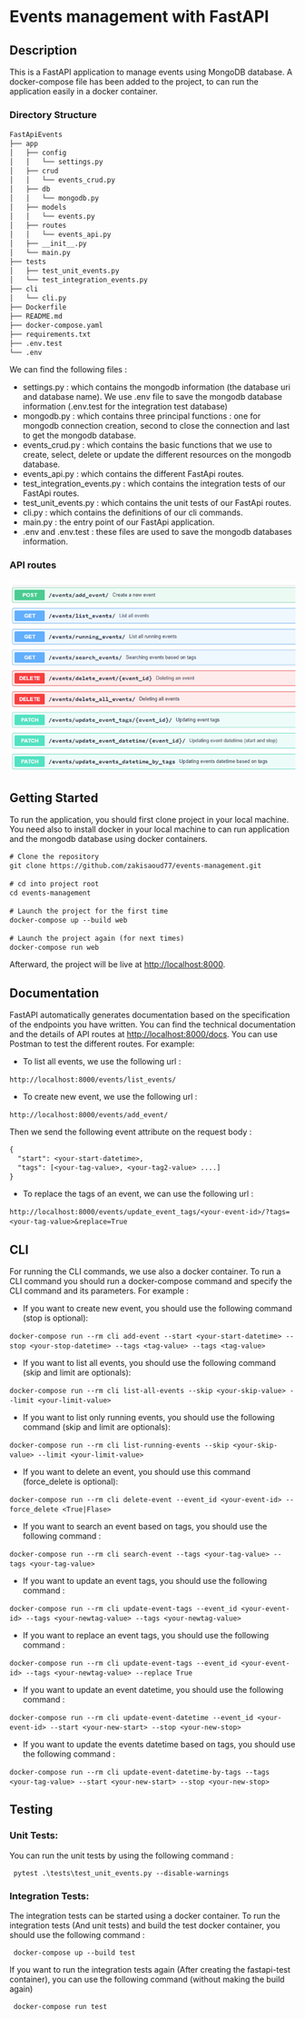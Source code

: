 # Events management with FastAPI


##  Description

This is a FastAPI application to manage events using MongoDB database.
A docker-compose file has been added to the project, to can run the application easily in a docker container.
###  Directory Structure
```
FastApiEvents
├── app
│   ├── config
│   │   └── settings.py
│   ├── crud
│   │   └── events_crud.py
│   ├── db
│   │   └── mongodb.py
│   ├── models
│   │   └── events.py
│   ├── routes
│   │   └── events_api.py
│   ├── __init__.py
│   └── main.py
├── tests
│   ├── test_unit_events.py
│   └── test_integration_events.py
├── cli
│   └── cli.py
├── Dockerfile
├── README.md
├── docker-compose.yaml
├── requirements.txt
├── .env.test
└── .env
```
We can find the following files :
- settings.py : which contains the mongodb information (the database uri and database name). We use .env file to save the mongodb database information (.env.test for the integration test database)
- mongodb.py : which contains three principal functions : one for mongodb connection creation, second to close the connection and last to get the mongodb database.
- events_crud.py : which contains the basic functions that we use to create, select, delete or update the different resources on the mongodb database.
- events_api.py : which contains the different FastApi routes.
- test_integration_events.py : which contains the integration tests of our FastApi routes.
- test_unit_events.py : which contains the unit tests of our FastApi routes.
- cli.py : which contains the definitions of our cli commands.
- main.py : the entry point of our FastApi application.
- .env and .env.test : these files are used to save the mongodb databases information.

###  API routes

![img.png](img.png)

##  Getting Started

To run the application, you should first clone project in your local machine. You need also to install docker in your local machine to can run application and the mongodb database using docker containers. 

```shell script
# Clone the repository
git clone https://github.com/zakisaoud77/events-management.git

# cd into project root
cd events-management

# Launch the project for the first time
docker-compose up --build web

# Launch the project again (for next times)
docker-compose run web
```

Afterward, the project will be live at [http://localhost:8000](http://localhost:8000).

## Documentation

FastAPI automatically generates documentation based on the specification of the endpoints you have written. You can find the technical documentation and the details of API routes at [http://localhost:8000/docs](http://localhost:5000/docs).
You can use Postman to test the different routes.
For example:

- To list all events, we use the following url :

```http://localhost:8000/events/list_events/  ```

- To create new event, we use the following url :

```http://localhost:8000/events/add_event/```

Then we send the following event attribute on the request body :
```
{
  "start": <your-start-datetime>,
  "tags": [<your-tag-value>, <your-tag2-value> ....]
}
```
- To replace the tags of an event, we can use the following url :

```http://localhost:8000/events/update_event_tags/<your-event-id>/?tags=<your-tag-value>&replace=True```

## CLI
For running the CLI commands, we use also a docker container. To run a CLI command you should run a docker-compose command and specify the CLI command and its parameters.
For example :

- If you want to create new event, you should use the following command (stop is optional):

```docker-compose run --rm cli add-event --start <your-start-datetime> --stop <your-stop-datetime> --tags <tag-value> --tags <tag-value>```

- If you want to list all events, you should use the following command (skip and limit are optionals):

```docker-compose run --rm cli list-all-events --skip <your-skip-value> --limit <your-limit-value>```

- If you want to list only running events, you should use the following command (skip and limit are optionals):

```docker-compose run --rm cli list-running-events --skip <your-skip-value> --limit <your-limit-value>```

- If you want to delete an event, you should use this command (force_delete is optional):

```docker-compose run --rm cli delete-event --event_id <your-event-id> --force_delete <True|Flase>```

- If you want to search an event based on tags, you should use the following command :

```docker-compose run --rm cli search-event --tags <your-tag-value> --tags <your-tag-value>```

- If you want to update an event tags, you should use the following command :

```docker-compose run --rm cli update-event-tags --event_id <your-event-id> --tags <your-newtag-value> --tags <your-newtag-value>```

- If you want to replace an event tags, you should use the following command :

```docker-compose run --rm cli update-event-tags --event_id <your-event-id> --tags <your-newtag-value> --replace True```

- If you want to update an event datetime, you should use the following command :

```docker-compose run --rm cli update-event-datetime --event_id <your-event-id> --start <your-new-start> --stop <your-new-stop>```

- If you want to update the events datetime based on tags, you should use the following command :

```docker-compose run --rm cli update-event-datetime-by-tags --tags <your-tag-value> --start <your-new-start> --stop <your-new-stop>```

## Testing
### Unit Tests:
You can run the unit tests by using the following command :

<pre><code> pytest .\tests\test_unit_events.py --disable-warnings</code></pre>

### Integration Tests:
The integration tests can be started using a docker container. To run the integration tests (And unit tests) and build the test docker container, you should use the following command :
<pre><code> docker-compose up --build test  </code></pre>
If you want to run the integration tests again (After creating the fastapi-test container), you can use the following command (without making the build again)
<pre><code> docker-compose run test </code></pre>


